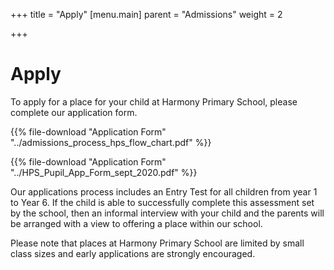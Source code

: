 +++
title = "Apply"
[menu.main]
parent = "Admissions"
weight = 2

+++
# Apply

To apply for a place for your child at Harmony Primary School, please complete our application form.

{{% file-download "Application Form" "../admissions_process_hps_flow_chart.pdf" %}}

{{% file-download "Application Form" "../HPS_Pupil_App_Form_sept_2020.pdf" %}}

Our applications process includes an Entry Test for all children from year 1 to Year 6. If the child is able to successfully complete this assessment set by the school, then an informal interview with your child and the parents will be arranged with a view to offering a place within our school.

Please note that places at Harmony Primary School are limited by small class sizes and early applications are strongly encouraged.